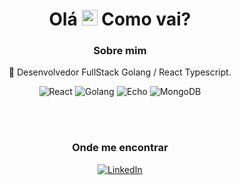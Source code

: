 <div align="center">

<h1>Olá <img src="https://media.giphy.com/media/hvRJCLFzcasrR4ia7z/giphy.gif" width="25px"> Como vai?</h1>

<h3 align="center">Sobre mim</h3>

<p align="center">🚀 Desenvolvedor FullStack Golang / React Typescript.</p>


<img src="https://img.shields.io/badge/-React-333333?style=flat&logo=react" alt="React"/>
<img src="https://img.shields.io/badge/-Golang-333333?style=flat&logo=go&logoColor=white" alt="Golang"/>
<img src="https://img.shields.io/badge/-Echo-333333?style=flat&logo=data:image/svg+xml;base64,PHN2ZyB4bWxucz0iaHR0cDovL3d3dy53My5vcmcvMjAwMC9zdmciIHdpZHRoPSIxMDAiIGhlaWdodD0iMTAwIiB2aWV3Qm94PSIwIDAgMTAwIDEwMCI+PHBhdGggZD0iTTUwIDAgQzIyLjQ5IDAgMCAyMi40OSAwIDUwczIyLjQ5IDUwIDUwIDUwIDUwLTIyLjQ5IDUwLTUwUzU3LjUxIDAgNTAgMHptMCA5MGMtMjEuOTUgMC0zOC0xNi4wNS0zOC0zOHMxNi4wNS0zOCAzOC0zOCAzOCAxNi4wNSAzOCAzOC0xNi4wNSAzOC0zOCAzOHoiIGZpbGw9IiMwMDAiLz48L3N2Zz4=" alt="Echo"/>
<img src="https://img.shields.io/badge/-MongoDB-47A248?style=flat&logo=data:image/svg+xml;base64,PHN2ZyB4bWxucz0iaHR0cDovL3d3dy53My5vcmcvMjAwMC9zdmciIHdpZHRoPSIxMDAiIGhlaWdodD0iMTAwIiB2aWV3Qm94PSIwIDAgMTAwIDEwMCI+PHBhdGggZD0iTTUwIDAgQzIyLjQ5IDAgMCAyMi40OSAwIDUwczIyLjQ5IDUwIDUwIDUwIDUwLTIyLjQ5IDUwLTUwUzU3LjUxIDAgNTAgMHptMCA5MGMtMjEuOTUgMC0zOC0xNi4wNS0zOC0zOHMxNi4wNS0zOCAzOC0zOCAzOCAxNi4wNSAzOCAzOC0xNi4wNSAzOC0zOCAzOHoiIGZpbGw9IiM0N0EyNDgiLz48L3N2Zz4=" alt="MongoDB"/>

<br/><br/>

<h3>Onde me encontrar</h3>

<a href="https://www.linkedin.com/in/sergiolneves" title="LinkedIn">
  <img src="https://img.shields.io/badge/-Linkedin-0e76a8?style=flat-square&logo=Linkedin&logoColor=white&link=https://www.linkedin.com/in/sergiolneves/" alt="LinkedIn"/></a>

</div>

